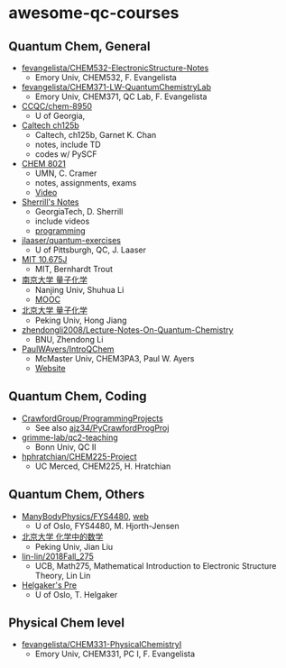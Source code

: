 # awesome-qc-courses

## Quantum Chem, General
* [fevangelista/CHEM532-ElectronicStructure-Notes](https://github.com/fevangelista/CHEM532-ElectronicStructure-Notes)
  + Emory Univ, CHEM532, F. Evangelista
* [fevangelista/CHEM371-LW-QuantumChemistryLab](https://github.com/fevangelista/CHEM371-LW-QuantumChemistryLab)
  + Emory Univ, CHEM371, QC Lab, F. Evangelista
* [CCQC/chem-8950](https://github.com/CCQC/chem-8950)
  + U of Georgia,
* [Caltech ch125b](https://sites.google.com/view/caltech-ch125b/home)
  + Caltech, ch125b, Garnet K. Chan
  + notes, include TD
  + codes w/ PySCF
* [CHEM 8021](http://pollux.chem.umn.edu/8021/)
  + UMN, C. Cramer
  + notes, assignments, exams
  + [Video](https://www.youtube.com/playlist?list=PLkNVwyLvX_TFBLHCvApmvafqqQUHb6JwF)
* [Sherrill's Notes](http://vergil.chemistry.gatech.edu/notes/index.html)
  + GeorgiaTech, D. Sherrill
  + include videos
  + [programming](http://vergil.chemistry.gatech.edu/resources/programming/index.html)
* [jlaaser/quantum-exercises](https://github.com/jlaaser/quantum-exercises)
  + U of Pittsburgh, QC, J. Laaser
* [MIT 10.675J](https://ocw.mit.edu/courses/chemical-engineering/10-675j-computational-quantum-mechanics-of-molecular-and-extended-systems-fall-2004/index.htm)
  + MIT, Bernhardt Trout
* [南京大学 量子化学](https://itcc.nju.edu.cn/shuhua/lessones_en.html) 
  + Nanjing Univ, Shuhua Li
  + [MOOC](http://www.icourse163.org/course/NJU-1462082163)
* [北京大学 量子化学](https://www.chem.pku.edu.cn/jianghgroup/teaching/QChem.html)
  + Peking Univ, Hong Jiang
* [zhendongli2008/Lecture-Notes-On-Quantum-Chemistry](https://github.com/zhendongli2008/Lecture-Notes-On-Quantum-Chemistry)
  + BNU, Zhendong Li
* [PaulWAyers/IntroQChem](https://github.com/PaulWAyers/IntroQChem)
  + McMaster Univ, CHEM3PA3, Paul W. Ayers
  + [Website](https://qchem1.qcdevs.org/)
## Quantum Chem, Coding
* [CrawfordGroup/ProgrammingProjects](https://github.com/CrawfordGroup/ProgrammingProjects)
  + See also [ajz34/PyCrawfordProgProj](https://github.com/ajz34/PyCrawfordProgProj)
* [grimme-lab/qc2-teaching](https://github.com/grimme-lab/qc2-teaching)
  + Bonn Univ, QC II
* [hphratchian/CHEM225-Project](https://github.com/hphratchian/CHEM225-Project)
  + UC Merced, CHEM225, H. Hratchian
## Quantum Chem, Others
* [ManyBodyPhysics/FYS4480](https://github.com/ManyBodyPhysics/FYS4480), [web](https://manybodyphysics.github.io/FYS4480/doc/web/course.html)
  + U of Oslo, FYS4480, M. Hjorth-Jensen
* [北京大学 化学中的数学](http://jianliugroup.pku.edu.cn/teaching.html)
  + Peking Univ, Jian Liu
* [lin-lin/2018Fall_275](https://github.com/lin-lin/2018Fall_275)
  + UCB, Math275, Mathematical Introduction to Electronic Structure Theory, Lin Lin
* [Helgaker's Pre](https://trygvehelgaker.no/Presentations.html)
  + U of Oslo, T. Helgaker

## Physical Chem level
* [fevangelista/CHEM331-PhysicalChemistryI](https://github.com/fevangelista/CHEM331-PhysicalChemistryI)
  + Emory Univ, CHEM331, PC I, F. Evangelista
